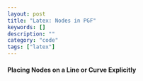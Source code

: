 ```yaml
---
layout: post
title: "Latex: Nodes in PGF"
keywords: []
description: ""
category: "code"
tags: ["latex"]
---
```


#### Placing Nodes on a Line or Curve Explicitly


